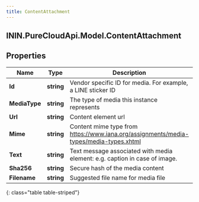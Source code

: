 ```yaml
---
title: ContentAttachment
---
```

## ININ.PureCloudApi.Model.ContentAttachment

## Properties

|Name | Type | Description | Notes|
|------------ | ------------- | ------------- | -------------|
| **Id** | **string** | Vendor specific ID for media. For example, a LINE sticker ID | [optional] |
| **MediaType** | **string** | The type of media this instance represents | |
| **Url** | **string** | Content element url | [optional] |
| **Mime** | **string** | Content mime type from https://www.iana.org/assignments/media-types/media-types.xhtml | [optional] |
| **Text** | **string** | Text message associated with media element: e.g. caption in case of image. | [optional] |
| **Sha256** | **string** | Secure hash of the media content | [optional] |
| **Filename** | **string** | Suggested file name for media file | [optional] |
{: class="table table-striped"}



